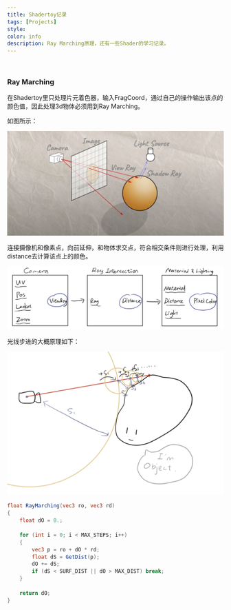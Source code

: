 ```yaml
---
title: Shadertoy记录
tags: [Projects]
style: 
color: info
description: Ray Marching原理，还有一些Shader的学习记录。
---
```




<br/>

### Ray Marching

在Shadertoy里只处理片元着色器，输入FragCoord，通过自己的操作输出该点的颜色值，因此处理3d物体必须用到Ray Marching。

如图所示：

![avatar](../assets/img/post2/sdtoy/2.png)

 

连接摄像机和像素点，向前延伸，和物体求交点，符合相交条件则进行处理，利用distance去计算该点上的颜色。



![avatar](../assets/img/post2/sdtoy/1.png)



光线步进的大概原理如下：

![avatar](../assets/img/post2/sdtoy/3.png)

```glsl
float RayMarching(vec3 ro, vec3 rd)
{
    float dO = 0.;

    for (int i = 0; i < MAX_STEPS; i++)
    {
    	vec3 p = ro + dO * rd;
    	float dS = GetDist(p);
    	dO += dS;
    	if (dS < SURF_DIST || dO > MAX_DIST) break;
    }

    return dO;
}
```



<br/>

<br/>


